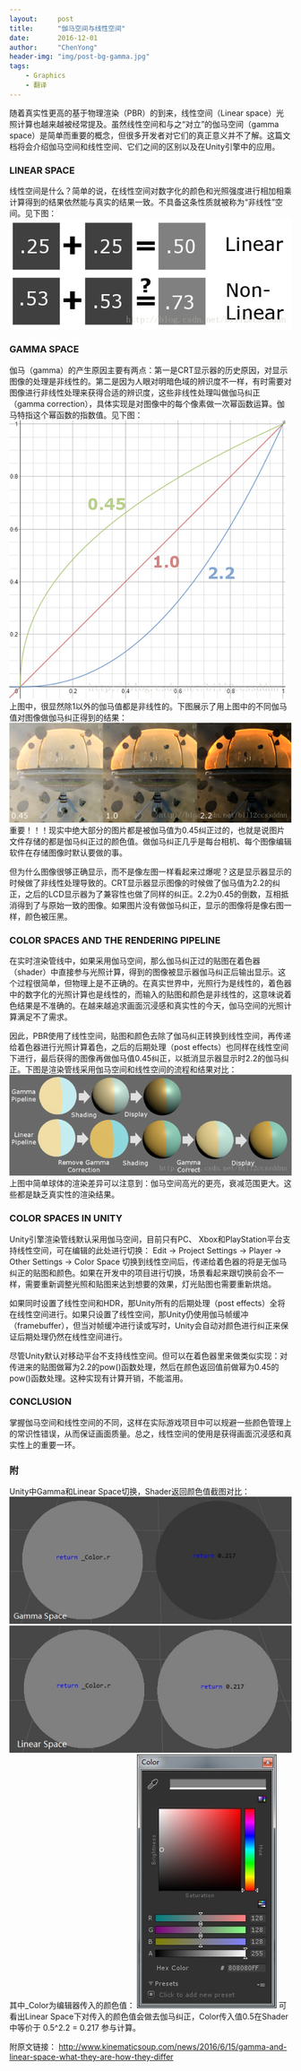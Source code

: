 ```yaml
---
layout:     post
title:      "伽马空间与线性空间"
date:       2016-12-01
author:     "ChenYong"
header-img: "img/post-bg-gamma.jpg"
tags:
    - Graphics
    - 翻译
---
```


随着真实性更高的基于物理渲染（PBR）的到来，线性空间（Linear space）光照计算也越来越被经常提及。虽然线性空间和与之“对立”的伽马空间（gamma space）是简单而重要的概念，但很多开发者对它们的真正意义并不了解。这篇文档将会介绍伽马空间和线性空间、它们之间的区别以及在Unity引擎中的应用。

### LINEAR SPACE
线性空间是什么？简单的说，在线性空间对数字化的颜色和光照强度进行相加相乘计算得到的结果依然能与真实的结果一致。不具备这条性质就被称为“非线性”空间。见下图：
![这里写图片描述](/img/in-post/gamma/1.png)
 
### GAMMA SPACE
伽马（gamma）的产生原因主要有两点：第一是CRT显示器的历史原因，对显示图像的处理是非线性的。第二是因为人眼对明暗色域的辨识度不一样，有时需要对图像进行非线性处理来获得合适的辨识度，这些非线性处理叫做伽马纠正（gamma correction），具体实现是对图像中的每个像素做一次幂函数运算。伽马特指这个幂函数的指数值。见下图：
![这里写图片描述](/img/in-post/gamma/2.png)
上图中，很显然除1以外的伽马值都是非线性的。下图展示了用上图中的不同伽马值对图像做伽马纠正得到的结果： 
![这里写图片描述](/img/in-post/gamma/3.png)
重要！！！现实中绝大部分的图片都是被伽马值为0.45纠正过的，也就是说图片文件存储的都是伽马纠正过的颜色值。做伽马纠正几乎是每台相机、每个图像编辑软件在存储图像时默认要做的事。

但为什么图像很够正确显示，而不是像左图一样看起来过爆呢？这是显示器显示的时候做了非线性处理导致的。CRT显示器显示图像的时候做了伽马值为2.2的纠正，之后的LCD显示器为了兼容性也做了同样的纠正。2.2为0.45的倒数，互相抵消得到了与原始一致的图像。如果图片没有做伽马纠正，显示的图像将是像右图一样，颜色被压黑。

### COLOR SPACES AND THE RENDERING PIPELINE
在实时渲染管线中，如果采用伽马空间，那么伽马纠正过的贴图在着色器（shader）中直接参与光照计算，得到的图像被显示器伽马纠正后输出显示。这个过程很简单，但物理上是不正确的。在真实世界中，光照行为是线性的，着色器中的数字化的光照计算也是线性的，而输入的贴图和颜色是非线性的，这意味说着色结果是不准确的。在越来越追求画面沉浸感和真实性的今天，伽马空间的光照计算满足不了需求。

因此，PBR使用了线性空间，贴图和颜色去除了伽马纠正转换到线性空间，再传递给着色器进行光照计算着色，之后的后期处理（post effects）也同样在线性空间下进行，最后获得的图像再做伽马值0.45纠正，以抵消显示器显示时2.2的伽马纠正。下图是渲染管线采用伽马空间和线性空间的流程和结果对比：
![这里写图片描述](/img/in-post/gamma/4.png)
上图中简单球体的渲染差异可以注意到：伽马空间高光的更亮，衰减范围更大。这些都是缺乏真实性的渲染结果。

### COLOR SPACES IN UNITY
Unity引擎渲染管线默认采用伽马空间，目前只有PC、 Xbox和PlayStation平台支持线性空间，可在编辑的此处进行切换：
Edit -> Project Settings -> Player -> Other Settings -> Color Space
切换到线性空间后，传递给着色器的将是无伽马纠正的贴图和颜色。如果在开发中的项目进行切换，场景看起来跟切换前会不一样，需要重新调整光照和贴图来达到想要的效果，灯光贴图也需要重新烘焙。

如果同时设置了线性空间和HDR，那Unity所有的后期处理（post effects）全将在线性空间进行。如果只设置了线性空间，那Unity仍使用伽马帧缓冲（framebuffer），但当对帧缓冲进行读或写时，Unity会自动对颜色进行纠正来保证后期处理仍然在线性空间进行。

尽管Unity默认对移动平台不支持线性空间。但可以在着色器里来做类似实现：对传进来的贴图做幂为2.2的pow()函数处理，然后在颜色返回值前做幂为0.45的pow()函数处理。这种实现有计算开销，不能滥用。

### CONCLUSION
掌握伽马空间和线性空间的不同，这样在实际游戏项目中可以规避一些颜色管理上的常识性错误，从而保证画面质量。总之，线性空间的使用是获得画面沉浸感和真实性上的重要一环。

### 附
Unity中Gamma和Linear Space切换，Shader返回颜色值截图对比：
![这里写图片描述](/img/in-post/gamma/1.jpg)
![这里写图片描述](/img/in-post/gamma/2.jpg)
其中_Color为编辑器传入的颜色值：
![这里写图片描述](/img/in-post/gamma/3.jpg)
可看出Linear Space下对传入的颜色值会做去伽马纠正，Color传入值0.5在Shader中等价于 0.5^2.2 = 0.217 参与计算。

附原文链接：
http://www.kinematicsoup.com/news/2016/6/15/gamma-and-linear-space-what-they-are-how-they-differ 